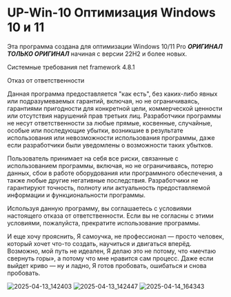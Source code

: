 # UP-Win-10 Оптимизация Windows 10 и 11
Эта программа создана для оптимизации Windows 10/11 Pro
***ОРИГИНАЛ ТОЛЬКО ОРИГИНАЛ*** начиная с версии 22H2 и более новых.

Системные требования net framework 4.8.1

Отказ от ответственности

Данная программа предоставляется "как есть", без каких-либо явных или подразумеваемых гарантий, включая, но не ограничиваясь, гарантиями пригодности для конкретной цели, коммерческой ценности или отсутствия нарушений прав третьих лиц. Разработчики программы не несут ответственности за любые прямые, косвенные, случайные, особые или последующие убытки, возникшие в результате использования или невозможности использования программы, даже если разработчики были уведомлены о возможности таких убытков.

Пользователь принимает на себя все риски, связанные с использованием программы, включая, но не ограничиваясь, потерю данных, сбои в работе оборудования или программного обеспечения, а также любые другие негативные последствия. Разработчики не гарантируют точность, полноту или актуальность предоставляемой информации и функциональности программы.

Используя данную программу, вы соглашаетесь с условиями настоящего отказа от ответственности. Если вы не согласны с этими условиями, пожалуйста, прекратите использование программы.

И еще хочу прояснить, Я самоучка, не профессионал — просто человек, который хочет что-то создать, научиться и двигаться вперёд. Возможно, мой путь не идеален, Я делаю это не потому, что «мечтаю свернуть горы», а потому что мне нравится сам процесс. Даже если выйдет криво — ну и ладно, Я готов пробовать, ошибаться и снова пробовать.

![2025-04-13_142403](https://github.com/user-attachments/assets/4a6ade4f-0c32-46cf-81c3-982a70fbe83f)
![2025-04-13_142447](https://github.com/user-attachments/assets/1b49a308-8adc-49e4-a3f8-60e4261a2da8)
![2025-04-14_164343](https://github.com/user-attachments/assets/92b06771-2f22-469f-800c-2e5146a6d63c)

